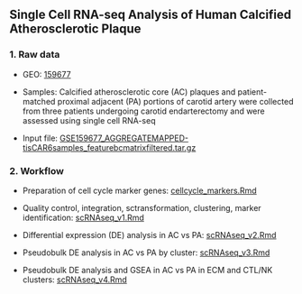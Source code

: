 ## Single Cell RNA-seq Analysis of Human Calcified Atherosclerotic Plaque 

### 1. Raw data 

- GEO: [159677](https://www.ncbi.nlm.nih.gov/geo/query/acc.cgi?acc=GSE159677)

- Samples: Calcified atherosclerotic core (AC) plaques and patient-matched proximal adjacent (PA) portions of carotid artery were collected from three patients undergoing carotid endarterectomy and were assessed using single cell RNA-seq

- Input file: [GSE159677_AGGREGATEMAPPED-tisCAR6samples_featurebcmatrixfiltered.tar.gz](https://www.ncbi.nlm.nih.gov/geo/download/?acc=GSE159677&format=file&file=GSE159677%5FAGGREGATEMAPPED%2DtisCAR6samples%5Ffeaturebcmatrixfiltered%2Etar%2Egz)


### 2. Workflow 

- Preparation of cell cycle marker genes: [cellcycle_markers.Rmd](https://github.com/Mira0507/scRNAseq_calcifiedAC/blob/master/cellcycle_markers.Rmd)

- Quality control, integration, sctransformation, clustering, marker identification: [scRNAseq_v1.Rmd](https://github.com/Mira0507/scRNAseq_calcifiedAC/blob/master/scRNAseq_v1.Rmd)

- Differential expression (DE) analysis in AC vs PA: [scRNAseq_v2.Rmd](https://github.com/Mira0507/scRNAseq_calcifiedAC/blob/master/scRNAseq_v2.Rmd)

- Pseudobulk DE analysis in AC vs PA by cluster: [scRNAseq_v3.Rmd](https://github.com/Mira0507/scRNAseq_calcifiedAC/blob/master/scRNAseq_v3.Rmd)

- Pseudobulk DE analysis and GSEA in AC vs PA in ECM and CTL/NK clusters: [scRNAseq_v4.Rmd](https://github.com/Mira0507/scRNAseq_calcifiedAC/blob/master/scRNAseq_v4.Rmd)



